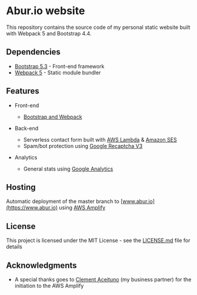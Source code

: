 # Abur.io website

This repository contains the source code of my personal static website built with Webpack 5 and Bootstrap 4.4.

## Dependencies

- [Bootstrap 5.3](https://getbootstrap.com/docs/5.3/getting-started/introduction/) - Front-end framework
- [Webpack 5](https://webpack.js.org/) - Static module bundler

## Features

- Front-end

  - [Bootstrap and Webpack](https://getbootstrap.com/docs/5.3/getting-started/webpack/)

- Back-end

  - Serverless contact form built with [AWS Lambda](https://aws.amazon.com/fr/lambda/features/) & [Amazon SES](https://aws.amazon.com/fr/ses/)
  - Spam/bot protection using [Google Recaptcha V3](https://developers.google.com/recaptcha/docs/v3)

- Analytics
  - General stats using [Google Analytics](https://analytics.google.com/analytics/web/)

## Hosting

Automatic deployment of the master branch to [www.abur.io](https://www.abur.io) using [AWS Amplify](https://aws.amazon.com/fr/amplify/)

## License

This project is licensed under the MIT License - see the [LICENSE.md](LICENSE.md) file for details

## Acknowledgments

- A special thanks goes to [Clement Aceituno](https://github.com/clementAC) (my business partner) for the initiation to the AWS Amplify
